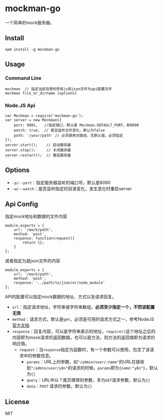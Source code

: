 # mockman-go

一个简单的mock服务器。

## Install

```
npm install -g mockman-go
```

## Usage

### Command Line

```
mockman  // 指定当前目录的所有js和json文件为api配置文件
mockman file_or_dirname [options]
```

### Node.JS Api

```
var Mockman = require('mockman-go');
var server = new Mockman({
	port: 9001,   //指定端口，默认是 Mockman.DEFAULT_PORT，即8090
	watch: true,  // 是否监听文件变化，默认为false
	path: '/your/path' // 必须是绝对路径，无默认值，必须指定
});
server.start();    // 启动服务器
server.stop();     // 关闭服务器
server.restart();  // 重启服务器
```

## Options

- `-p/--port`：指定服务器监听的端口号，默认是8090
- `-w/--watch`：是否监听指定的目录变化，发生变化时重启server

## Api Config
指定mock地址和数据的文件内容

```
module.exports = {
	url: '/mock/path',
	method: 'post',
	response: function(request){
		return {};
	}
};
```
或者指定为是json文件的内容

```
module.exports = {
	url: '/mock/path',
	method: 'post',
	response: '../path/to/json/or/node_module'
};
```
API的配置可以指定mock数据的地址、方式以及请求回复。

- `url`：指定请求地址，字符串或字符串数组，**必须至少指定一个，不然该配置无效**
- `method`：请求方式，默认是`get`，必须是可用的请求方式之一，参考NodeJS[官方文档](https://nodejs.org/dist/latest-v4.x/docs/api/http.html#http_http_methods)
- `response`：回复内容，可以是字符串表示的地址，`require()`这个地址之后的内容即为mock请求的返回数据。也可以是方法，则方法的返回值即为请求的响应值。
	- `request`：当`response`指定为函数时，有一个参数可以使用，包含了该请求中的参数信息。
		- `params`：URL上的参数，如`"/admin/user/:name"`的URL在接收到`"/admin/user/y8n"`的请求的时候，`params`即为`{name:"y8n"}`，默认为`{}`
		- `query`：URL中以？尾页携带的参数，多为`GET`请求参数，默认为`{}`
		- `data`：`POST` 请求的参数，默认为`{}`

## License
MIT